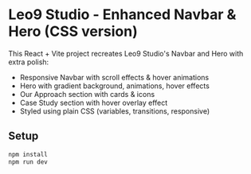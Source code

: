 # Leo9 Studio - Enhanced Navbar & Hero (CSS version)

This React + Vite project recreates Leo9 Studio's Navbar and Hero with extra polish:
- Responsive Navbar with scroll effects & hover animations
- Hero with gradient background, animations, hover effects
- Our Approach section with cards & icons
- Case Study section with hover overlay effect
- Styled using plain CSS (variables, transitions, responsive)

## Setup
```bash
npm install
npm run dev
```
